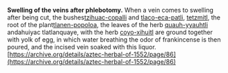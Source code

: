 **Swelling of the veins after phlebotomy.** When a vein comes to swelling after being cut, the bushes[tzihuac-copalli](Tzihuac-copalli.md) and [tlaco-eca-patli](Tlaco-ecapatli.md), [tetzmitl](Tetzmitl.md), the root of the plant[tlanen-popoloa](Tla-nen-popoloua.md), the leaves of the herb [quauh-yyauhtli](Quauh-yyauhtli.md) andahuiyac tlatlanquaye, with the herb [coyo-xihuitl](Coyo-xihuitl.md) are ground together with yolk of egg, in which water breathing the odor of frankincense is then poured, and the incised vein soaked with this liquor.  
[https://archive.org/details/aztec-herbal-of-1552/page/86](https://archive.org/details/aztec-herbal-of-1552/page/86)  

